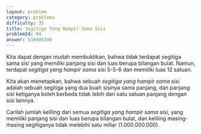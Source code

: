 ```yaml
---
layout: problem
category: problems
difficulty: 35
title: Segitiga Yang Hampir Sama Sisi
problemId: 94
answer: 518408346
---
```

Kita dapat dengan mudah membuktikan, bahwa tidak terdapat segitiga sama sisi yang memiliki panjang sisi dan luas berupa bilangan bulat. Namun, terdapat *segitiga yang hampir sama sisi* 5-5-6 dan memiliki luas 12 satuan.

Kita akan menetapkan, bahwa sebuah *segitiga yang hampir sama sisi* adalah sebuah segitiga yang dua buah sisinya sama panjang, dan panjang sisi ketiganya boleh berbeda tidak lebih dari satu satuan panjang dengan sisi lainnya.

Carilah jumlah keliling dari semua *segitiga yang hampir sama sisi*, yang memiliki panjang sisi dan luas berupa bilangan bulat, dan keliling masing-masing segitiganya tidak melebihi satu miliar (1.000.000.000).
